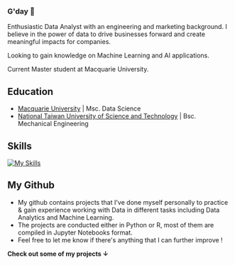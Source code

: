 ### G'day 👋

Enthusiastic Data Analyst with an engineering and marketing background. I believe in the power of data to drive businesses forward and create meaningful impacts for companies.

Looking to gain knowledge on Machine Learning and AI applications.

Current Master student at Macquarie University.

## Education
- <a href="https://www.mq.edu.au" target="_blank">Macquarie University</a> | Msc. Data Science
- <a href="https://www.ntust.edu.tw" target="_blank">National Taiwan University of Science and Technology</a> | Bsc. Mechanical Engineering

## Skills
[![My Skills](https://skillicons.dev/icons?i=python,sklearn,tensorflow,r,mysql,vscode,mongodb,github&theme=light)](https://skillicons.dev)

## My Github
- My github contains projects that I've done myself personally to practice & gain experience working with Data in different tasks including Data Analytics and Machine Learning.
- The projects are conducted either in Python or R, most of them are compiled in Jupyter Notebooks format.
- Feel free to let me know if there's anything that I can further improve !

**Check out some of my projects &#8595;**
